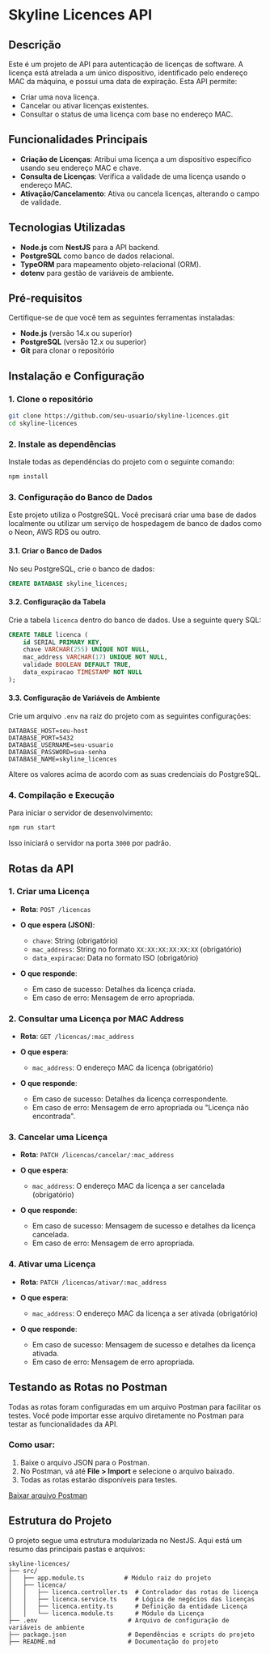 
# Skyline Licences API

## Descrição

Este é um projeto de API para autenticação de licenças de software. A licença está atrelada a um único dispositivo, identificado pelo endereço MAC da máquina, e possui uma data de expiração. Esta API permite:
- Criar uma nova licença.
- Cancelar ou ativar licenças existentes.
- Consultar o status de uma licença com base no endereço MAC.

## Funcionalidades Principais

- **Criação de Licenças**: Atribui uma licença a um dispositivo específico usando seu endereço MAC e chave.
- **Consulta de Licenças**: Verifica a validade de uma licença usando o endereço MAC.
- **Ativação/Cancelamento**: Ativa ou cancela licenças, alterando o campo de validade.

## Tecnologias Utilizadas

- **Node.js** com **NestJS** para a API backend.
- **PostgreSQL** como banco de dados relacional.
- **TypeORM** para mapeamento objeto-relacional (ORM).
- **dotenv** para gestão de variáveis de ambiente.

## Pré-requisitos

Certifique-se de que você tem as seguintes ferramentas instaladas:

- **Node.js** (versão 14.x ou superior)
- **PostgreSQL** (versão 12.x ou superior)
- **Git** para clonar o repositório

## Instalação e Configuração

### 1. Clone o repositório

```bash
git clone https://github.com/seu-usuario/skyline-licences.git
cd skyline-licences
```

### 2. Instale as dependências

Instale todas as dependências do projeto com o seguinte comando:

```bash
npm install
```

### 3. Configuração do Banco de Dados

Este projeto utiliza o PostgreSQL. Você precisará criar uma base de dados localmente ou utilizar um serviço de hospedagem de banco de dados como o Neon, AWS RDS ou outro.

#### 3.1. Criar o Banco de Dados

No seu PostgreSQL, crie o banco de dados:

```sql
CREATE DATABASE skyline_licences;
```

#### 3.2. Configuração da Tabela

Crie a tabela `licenca` dentro do banco de dados. Use a seguinte query SQL:

```sql
CREATE TABLE licenca (
    id SERIAL PRIMARY KEY,
    chave VARCHAR(255) UNIQUE NOT NULL,
    mac_address VARCHAR(17) UNIQUE NOT NULL,
    validade BOOLEAN DEFAULT TRUE,
    data_expiracao TIMESTAMP NOT NULL
);
```

#### 3.3. Configuração de Variáveis de Ambiente

Crie um arquivo `.env` na raiz do projeto com as seguintes configurações:

```env
DATABASE_HOST=seu-host
DATABASE_PORT=5432
DATABASE_USERNAME=seu-usuario
DATABASE_PASSWORD=sua-senha
DATABASE_NAME=skyline_licences
```

Altere os valores acima de acordo com as suas credenciais do PostgreSQL.

### 4. Compilação e Execução

Para iniciar o servidor de desenvolvimento:

```bash
npm run start
```

Isso iniciará o servidor na porta `3000` por padrão.

## Rotas da API

### 1. Criar uma Licença

- **Rota**: `POST /licencas`
- **O que espera (JSON)**:
  - `chave`: String (obrigatório)
  - `mac_address`: String no formato `XX:XX:XX:XX:XX:XX` (obrigatório)
  - `data_expiracao`: Data no formato ISO (obrigatório)
  
- **O que responde**:
  - Em caso de sucesso: Detalhes da licença criada.
  - Em caso de erro: Mensagem de erro apropriada.

### 2. Consultar uma Licença por MAC Address

- **Rota**: `GET /licencas/:mac_address`
- **O que espera**:
  - `mac_address`: O endereço MAC da licença (obrigatório)

- **O que responde**:
  - Em caso de sucesso: Detalhes da licença correspondente.
  - Em caso de erro: Mensagem de erro apropriada ou "Licença não encontrada".

### 3. Cancelar uma Licença

- **Rota**: `PATCH /licencas/cancelar/:mac_address`
- **O que espera**:
  - `mac_address`: O endereço MAC da licença a ser cancelada (obrigatório)

- **O que responde**:
  - Em caso de sucesso: Mensagem de sucesso e detalhes da licença cancelada.
  - Em caso de erro: Mensagem de erro apropriada.

### 4. Ativar uma Licença

- **Rota**: `PATCH /licencas/ativar/:mac_address`
- **O que espera**:
  - `mac_address`: O endereço MAC da licença a ser ativada (obrigatório)

- **O que responde**:
  - Em caso de sucesso: Mensagem de sucesso e detalhes da licença ativada.
  - Em caso de erro: Mensagem de erro apropriada.

## Testando as Rotas no Postman

Todas as rotas foram configuradas em um arquivo Postman para facilitar os testes. Você pode importar esse arquivo diretamente no Postman para testar as funcionalidades da API.

### Como usar:
1. Baixe o arquivo JSON para o Postman.
2. No Postman, vá até **File > Import** e selecione o arquivo baixado.
3. Todas as rotas estarão disponíveis para testes.

[Baixar arquivo Postman](./SkylineLicences.postman_collection.json)

## Estrutura do Projeto

O projeto segue uma estrutura modularizada no NestJS. Aqui está um resumo das principais pastas e arquivos:

```
skyline-licences/
├── src/
│   ├── app.module.ts           # Módulo raiz do projeto
│   ├── licenca/
│   │   ├── licenca.controller.ts  # Controlador das rotas de licença
│   │   ├── licenca.service.ts     # Lógica de negócios das licenças
│   │   ├── licenca.entity.ts      # Definição da entidade Licença
│   │   └── licenca.module.ts      # Módulo da Licença
├── .env                         # Arquivo de configuração de variáveis de ambiente
├── package.json                 # Dependências e scripts do projeto
├── README.md                    # Documentação do projeto
```
